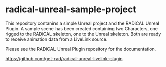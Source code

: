 # radical-unreal-sample-project

This repository contanins a simple Unreal project and the RADiCAL Unreal Plugin.
A sample scene has been created containing two Characters, one rigged to the RADiCAL skeleton, one to the Unreal skeleton.
Both are ready to receive animation data from a LiveLink source.

Please see the RADiCAL Unreal Plugin repository for the documentation.

https://github.com/get-rad/radical-unreal-livelink-plugin
